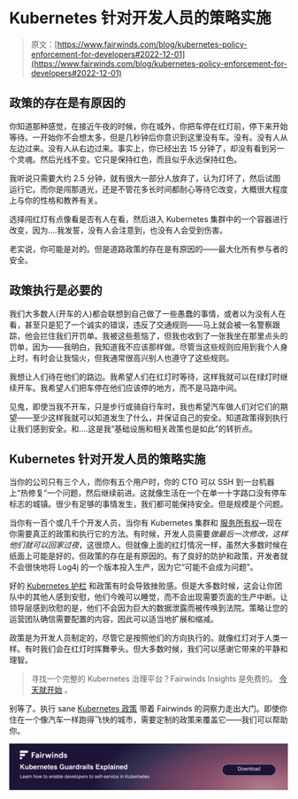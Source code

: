 # Kubernetes 针对开发人员的策略实施

> 原文：[https://www.fairwinds.com/blog/kubernetes-policy-enforcement-for-developers#2022-12-01](https://www.fairwinds.com/blog/kubernetes-policy-enforcement-for-developers#2022-12-01)

 ## 政策的存在是有原因的

你知道那种感觉，在接近午夜的时候，你在城外，你把车停在红灯前，停下来开始等待。一开始你不会想太多，但是几秒钟后你意识到这里没有车。没有。没有人从左边过来。没有人从右边过来。事实上，你已经出去 15 分钟了，却没有看到另一个灵魂。然后光线不变。它只是保持红色，而且似乎永远保持红色。

我听说只需要大约 2.5 分钟，就有很大一部分人放弃了，认为灯坏了，然后试图运行它。而你是闯那道光，还是不管花多长时间都耐心等待它改变，大概很大程度上与你的性格和教养有关。

选择闯红灯有点像看是否有人在看，然后进入 Kubernetes 集群中的一个容器进行改变，因为....我发誓，没有人会注意到，也没有人会受到伤害。

老实说，你可能是对的。但是道路政策的存在是有原因的——最大化所有参与者的安全。

## 政策执行是必要的

我们大多数人(开车的人)都会联想到自己做了一些愚蠢的事情，或者以为没有人在看，甚至只是犯了一个诚实的错误，违反了交通规则——马上就会被一名警察跟踪，他会拦住我们开罚单。我被这些惹恼了，但我也收到了一张我坐在那里点头的罚单，因为——我明白，我知道我不应该那样做。尽管当这些规则应用到我个人身上时，有时会让我恼火，但我通常很高兴别人也遵守了这些规则。

我想让人们待在他们的路边。我希望人们在红灯时等待，这样我就可以在绿灯时继续开车。我希望人们把车停在他们应该停的地方，而不是马路中间。

见鬼，即使当我不开车，只是步行或骑自行车时，我也希望汽车做人们对它们的期望——至少这样我就可以知道发生了什么，并保证自己的安全。知道政策得到执行让我们感到安全。和....这是我“基础设施和相关政策也是如此”的转折点。

## Kubernetes 针对开发人员的策略实施

当你的公司只有三个人，而你有五个用户时，你的 CTO 可以 SSH 到一台机器上“热修复”一个问题，然后继续前进。这就像生活在一个在单一十字路口没有停车标志的城镇。很少有足够的事情发生，我们都可能保持安全。但是规模是个问题。

当你有一百个或几千个开发人员，当你有 Kubernetes 集群和 [服务所有权](https://www.fairwinds.com/kubernetes-service-ownership-whitepaper)—现在你需要真正的政策和执行它的方法。有时候，开发人员需要*做最后一次修改，这样他们就可以回家过夜*，这很烦人。但就像上面的红灯情况一样，虽然大多数时候在纸面上可能是好的，但政策的存在是有原因的。有了良好的防护和政策，开发者就不会很快地将 Log4j 的一个版本投入生产，因为它“可能不会成为问题”。

好的 [Kubernetes 护栏](https://www.fairwinds.com/kubernetes-guardrails-explained-reg) 和政策有时会导致挫败感。但是大多数时候，这会让你团队中的其他人感到安慰，他们今晚可以睡觉，而不会出现需要页面的生产中断。让领导层感到欣慰的是，他们不会因为巨大的数据泄露而被传唤到法院。策略让您的运营团队确信需要配置的内容，因此可以适当地扩展和缩减。

政策是为开发人员制定的，尽管它是按照他们的方向执行的。就像红灯对于人类一样。有时我们会在红灯时挥舞拳头。但大多数时候，我们可以感谢它带来的平静和理智。

> 寻找一个完整的 Kubernetes 治理平台？Fairwinds Insights 是免费的。 [今天就开始](https://www.fairwinds.com/coming-soon) 。

别等了。执行 sane [Kubernetes 政策](https://www.fairwinds.com/enforce-kubernetes-policy) 带着 Fairwinds 的洞察力走出大门。即使你住在一个像汽车一样跑得飞快的城市，需要定制的政策来覆盖它——我们可以帮助你。

[![Kubernetes Guardrails Explained - Download](img/d98691a104d831a391e87e2a0cba5be5.png)](https://cta-redirect.hubspot.com/cta/redirect/2184645/ffc83609-45ad-47fd-851b-104358413ce3)